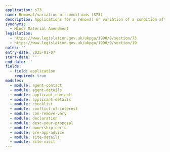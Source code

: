 ```yaml
---
application: s73
name: Removal/variation of conditions (S73)
description: Applications for a removal or variation of a condition after planning permission has been granted
synonyms:
  - Minor Material Amendment
legislation:
  - https://www.legislation.gov.uk/ukpga/1990/8/section/73
  - https://www.legislation.gov.uk/ukpga/1990/9/section/19
notes: ''
entry-date: 2025-01-07
start-date: ''
end-date: ''
fields:
  - field: application
    required: true
modules:
  - module: agent-contact
  - module: agent-details
  - module: applicant-contact
  - module: applicant-details
  - module: checklist
  - module: conflict-of-interest
  - module: con-remove-vary
  - module: declaration
  - module: desc-your-proposal
  - module: ownership-certs
  - module: pre-app-advice
  - module: site-details
  - module: site-visit
---
```

